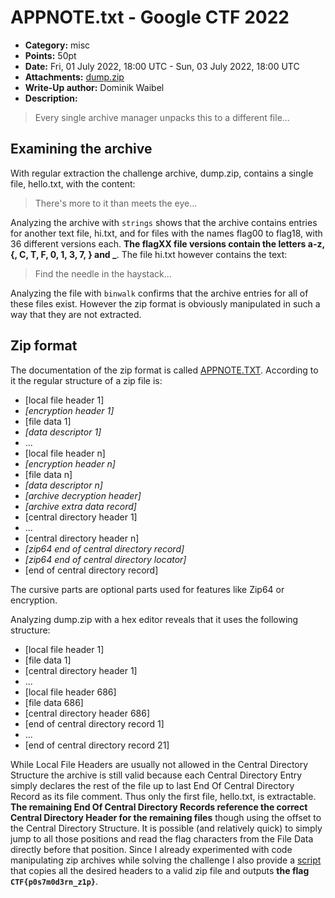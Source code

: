 # APPNOTE.txt - Google CTF 2022

- **Category:** misc
- **Points:** 50pt
- **Date:** Fri, 01 July 2022, 18:00 UTC - Sun, 03 July 2022, 18:00 UTC
- **Attachments:** [dump.zip](./dump.zip)
- **Write-Up author:** Dominik Waibel
- **Description:**

> Every single archive manager unpacks this to a different file...

## Examining the archive

With regular extraction the challenge archive, dump.zip, contains a single file, hello.txt, with the content:

> There's more to it than meets the eye...

Analyzing the archive with `strings` shows that the archive contains entries for another text file, hi.txt, and for files with the names flag00 to flag18, with 36 different versions each.
**The flagXX file versions contain the letters a-z, {, C, T, F, 0, 1, 3, 7, } and \_**.
The file hi.txt however contains the text:

> Find the needle in the haystack...

Analyzing the file with `binwalk` confirms that the archive entries for all of these files exist.
However the zip format is obviously manipulated in such a way that they are not extracted.

## Zip format

The documentation of the zip format is called [APPNOTE.TXT](https://pkware.cachefly.net/webdocs/casestudies/APPNOTE.TXT).
According to it the regular structure of a zip file is:

- [local file header 1]
- _[encryption header 1]_
- [file data 1]
- _[data descriptor 1]_
- ...
- [local file header n]
- _[encryption header n]_
- [file data n]
- _[data descriptor n]_
- _[archive decryption header]_
- _[archive extra data record]_
- [central directory header 1]
- ...
- [central directory header n]
- _[zip64 end of central directory record]_
- _[zip64 end of central directory locator]_
- [end of central directory record]

The cursive parts are optional parts used for features like Zip64 or encryption.

Analyzing dump.zip with a hex editor reveals that it uses the following structure:

- [local file header 1]
- [file data 1]
- [central directory header 1]
- ...
- [local file header 686]
- [file data 686]
- [central directory header 686]
- [end of central directory record 1]
- ...
- [end of central directory record 21]

While Local File Headers are usually not allowed in the Central Directory Structure the archive is still valid because each Central Directory Entry simply declares the rest of the file up to last End Of Central Directory Record as its file comment.
Thus only the first file, hello.txt, is extractable.
**The remaining End Of Central Directory Records reference the correct Central Directory Header for the remaining files** though using the offset to the Central Directory Structure.
It is possible (and relatively quick) to simply jump to all those positions and read the flag characters from the File Data directly before that position.
Since I already experimented with code manipulating zip archives while solving the challenge I also provide a [script](./solver.py) that copies all the desired headers to a valid zip file and outputs **the flag `CTF{p0s7m0d3rn_z1p}`**.